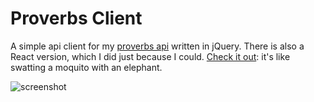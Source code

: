 # Proverbs Client

A simple api client for my [proverbs
api](https://github.com/samover/proverbs_api) written in jQuery. There is also a
React version, which I did just because I could. [Check it
out](https://github.com/samover/proverbs_client/tree/reactify): it's like
swatting a moquito with an elephant.

![screenshot]( http://i.imgur.com/w5UYn36.png )
